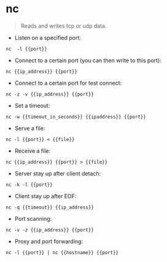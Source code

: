# nc

> Reads and writes tcp or udp data.

- Listen on a specified port:

`nc  -l {{port}}`

- Connect to a certain port (you can then write to this port):

`nc {{ip_address}} {{port}}`

- Connect to a certain port for test connect:

`nc -z -v {{ip_address}} {{port}}`

- Set a timeout:

`nc -w {{timeout_in_seconds}} {{ipaddress}} {{port}}`

- Serve a file:

`nc -l {{port}} < {{file}}`

- Receive a file:

`nc {{ip_address}} {{port}} > {{file}}`

- Server stay up after client detach:

`nc -k -l {{port}}`

- Client stay up after EOF:

`nc -q {{timeout}} {{ip_address}}`

- Port scanning:

`nc -v -z {{ip_address}} {{port}}`

- Proxy and port forwarding:

`nc -l {{port}} | nc {{hostname}} {{port}}`
